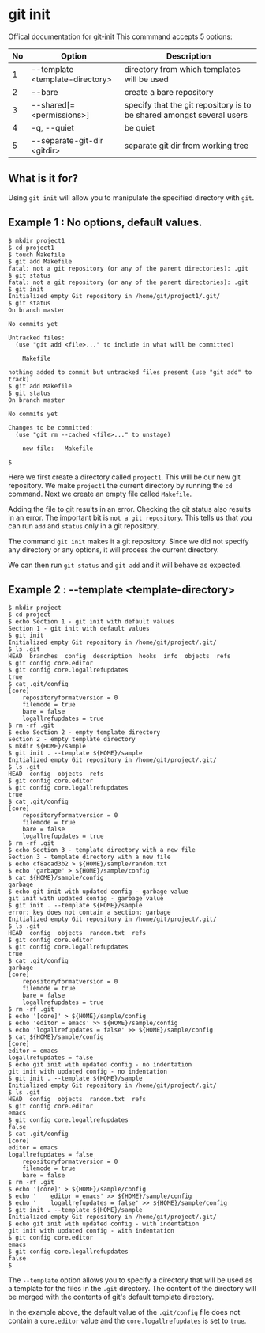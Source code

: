 git init
===

Offical documentation for [git-init](https://git-scm.com/docs/git-init/2.20.1)
This commmand accepts 5 options:


| No | Option | Description |
| -- | ------- | ----------- |
| 1 | --template \<template-directory> | directory from which templates will be used |
| 2 | --bare | create a bare repository |
| 3 | --shared[=\<permissions>] | specify that the git repository is to be shared amongst several users |
| 4 | -q, --quiet | be quiet |
| 5 | --separate-git-dir \<gitdir> | separate git dir from working tree |



What is it for?
---
Using `git init` will allow you to manipulate the specified directory with `git`. 


Example 1 : No options, default values.
---
```
$ mkdir project1
$ cd project1
$ touch Makefile
$ git add Makefile
fatal: not a git repository (or any of the parent directories): .git
$ git status
fatal: not a git repository (or any of the parent directories): .git
$ git init
Initialized empty Git repository in /home/git/project1/.git/
$ git status
On branch master

No commits yet

Untracked files:
  (use "git add <file>..." to include in what will be committed)

	Makefile

nothing added to commit but untracked files present (use "git add" to track)
$ git add Makefile
$ git status
On branch master

No commits yet

Changes to be committed:
  (use "git rm --cached <file>..." to unstage)

	new file:   Makefile

$ 
```

Here we first create a directory called `project1`. This will be our new git repository. We make `project1` the current directory by running the `cd` command. Next we create an empty file called `Makefile`. 

Adding the file to git results in an error. Checking the git status also results in an error. The important bit is `not a git repository`. This tells us that you can run `add` and `status` only in a git repository.

The command `git init` makes it a git repository. Since we did not specify any directory or any options, it will process the current directory.

We can then run `git status` and `git add` and it will behave as expected.

Example 2 : --template \<template-directory>
---
```
$ mkdir project
$ cd project
$ echo Section 1 - git init with default values
Section 1 - git init with default values
$ git init
Initialized empty Git repository in /home/git/project/.git/
$ ls .git
HEAD  branches	config	description  hooks  info  objects  refs
$ git config core.editor
$ git config core.logallrefupdates
true
$ cat .git/config
[core]
	repositoryformatversion = 0
	filemode = true
	bare = false
	logallrefupdates = true
$ rm -rf .git
$ echo Section 2 - empty template directory
Section 2 - empty template directory
$ mkdir ${HOME}/sample
$ git init . --template ${HOME}/sample
Initialized empty Git repository in /home/git/project/.git/
$ ls .git
HEAD  config  objects  refs
$ git config core.editor
$ git config core.logallrefupdates
true
$ cat .git/config
[core]
	repositoryformatversion = 0
	filemode = true
	bare = false
	logallrefupdates = true
$ rm -rf .git
$ echo Section 3 - template directory with a new file
Section 3 - template directory with a new file
$ echo cf8acad3b2 > ${HOME}/sample/random.txt
$ echo 'garbage' > ${HOME}/sample/config
$ cat ${HOME}/sample/config
garbage
$ echo git init with updated config - garbage value
git init with updated config - garbage value
$ git init . --template ${HOME}/sample
error: key does not contain a section: garbage
Initialized empty Git repository in /home/git/project/.git/
$ ls .git
HEAD  config  objects  random.txt  refs
$ git config core.editor
$ git config core.logallrefupdates
true
$ cat .git/config
garbage
[core]
	repositoryformatversion = 0
	filemode = true
	bare = false
	logallrefupdates = true
$ rm -rf .git
$ echo '[core]' > ${HOME}/sample/config
$ echo 'editor = emacs' >> ${HOME}/sample/config
$ echo 'logallrefupdates = false' >> ${HOME}/sample/config
$ cat ${HOME}/sample/config
[core]
editor = emacs
logallrefupdates = false
$ echo git init with updated config - no indentation
git init with updated config - no indentation
$ git init . --template ${HOME}/sample
Initialized empty Git repository in /home/git/project/.git/
$ ls .git
HEAD  config  objects  random.txt  refs
$ git config core.editor
emacs
$ git config core.logallrefupdates
false
$ cat .git/config
[core]
editor = emacs
logallrefupdates = false
	repositoryformatversion = 0
	filemode = true
	bare = false
$ rm -rf .git
$ echo '[core]' > ${HOME}/sample/config
$ echo '    editor = emacs' >> ${HOME}/sample/config
$ echo '    logallrefupdates = false' >> ${HOME}/sample/config
$ git init . --template ${HOME}/sample
Initialized empty Git repository in /home/git/project/.git/
$ echo git init with updated config - with indentation
git init with updated config - with indentation
$ git config core.editor
emacs
$ git config core.logallrefupdates
false
$ 
```

The `--template` option allows you to specify a directory that will be used as a template for the files in the `.git` directory. The content of the directory will be merged with the contents of git's default template directory.

In the example above, the default value of the `.git/config` file does not contain a `core.editor` value and the `core.logallrefupdates` is set to `true`.


